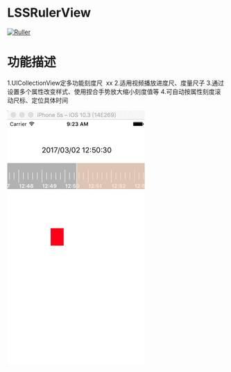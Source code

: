 # LSSRulerView

[![Ruller](https://img.shields.io/badge/Ruller-1.0.0-ff69b4.svg)](https://github.com/LSSSSL/LSSRulerView)

# 功能描述
1.UICollectionView定多功能刻度尺  xx
2.适用视频播放进度尺、度量尺子
3.通过设置多个属性改变样式、使用捏合手势放大缩小刻度值等
4.可自动按属性刻度滚动尺标、定位具体时间

![image](https://github.com/LSSSSL/LSSRulerView/blob/master/%20Image/img.gif)
